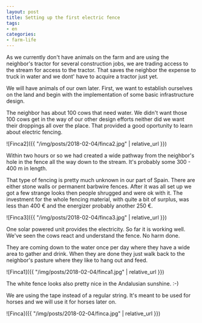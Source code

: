 ```yaml
---
layout: post
title: Setting up the first electric fence
tags:
- en
categories:
- farm-life
---
```

As we currently don't have animals on the farm and are using the neighbor's tractor for several construction jobs, we are trading access to the stream for access to the tractor. That saves the neighbor the expense to truck in water and we dont' have to acquire a tractor just yet.

We will have animals of our own later. First, we want to establish ourselves on the land and begin with the implementation of some basic infrastructure design.

The neighbor has about 100 cows that need water. We didn't want those 100 cows get in the way of our other design efforts neither did we want their droppings all over the place. That provided a good oportunity to learn about electric fencing.

![Finca2]({{ "/img/posts/2018-02-04/finca2.jpg" | relative_url }})

Within two hours or so we had created a wide pathway from the neighbor's hole in the fence all the way down to the stream. It's probably some 300 - 400 m in length.

That type of fencing is pretty much unknown in our part of Spain. There are either stone walls or permanent barbwire fences. After it was all set up we got a few strange looks then people shrugged and were ok with it. The investment for the whole fencing material, with quite a bit of surplus, was less than 400 € and the energizer probably another 250 €.

![Finca3]({{ "/img/posts/2018-02-04/finca3.jpg" | relative_url }})

One solar powered unit provides the electricity. So far it is working well. We've seen the cows react and understand the fence. No harm done.

They are coming down to the water once per day where they have a wide area to gather and drink. When they are done they just walk back to the neighbor's pasture where they like to hang out and feed.

![Finca1]({{ "/img/posts/2018-02-04/finca1.jpg" | relative_url }})

The white fence looks also pretty nice in the Andalusian sunshine. :-)

We are using the tape instead of a regular string. It's meant to be used for horses and we will use it for horses later on.

![Finca]({{ "/img/posts/2018-02-04/finca.jpg" | relative_url }})
